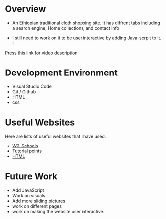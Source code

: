# Overview

- An Ethiopian traditional cloth shopping site. It has diffrent tabs including a search engine, Home collections, and contact info

- I still need to work on it to be user interactive by adding Java-scrpit to it. 
I 

[Press this link for video description ](https://youtu.be/mR_zjCK9AbY)

# Development Environment

* Visual Studio Code
* Git / Github
* HTML
* css

# Useful Websites

Here are lists of useful websites that I have used.
* [W3-Schools](https://www.w3schools.com/)
* [Tutorial points](https://www.youtube.com/watch?v=qz0aGYrrlhU)
* [HTML](https://www.youtube.com/watch?v=W6NZfCO5SIk)

# Future Work


* Add JavaScript 
* Work on visuals 
* Add more sliding pictures
* work on different pages 
* work on making the website user interactive. 